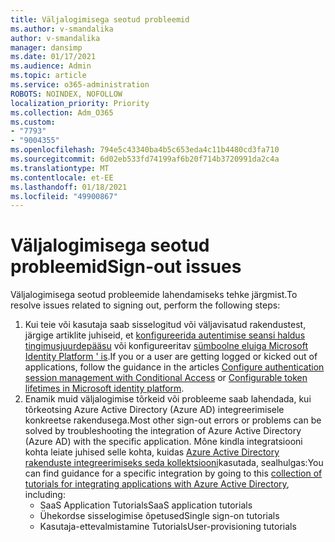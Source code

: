 ```yaml
---
title: Väljalogimisega seotud probleemid
ms.author: v-smandalika
author: v-smandalika
manager: dansimp
ms.date: 01/17/2021
ms.audience: Admin
ms.topic: article
ms.service: o365-administration
ROBOTS: NOINDEX, NOFOLLOW
localization_priority: Priority
ms.collection: Adm_O365
ms.custom:
- "7793"
- "9004355"
ms.openlocfilehash: 794e5c43340ba4b5c653eda4c11b4480cd3fa710
ms.sourcegitcommit: 6d02eb533fd74199af6b20f714b3720991da2c4a
ms.translationtype: MT
ms.contentlocale: et-EE
ms.lasthandoff: 01/18/2021
ms.locfileid: "49900867"
---
```

# <a name="sign-out-issues"></a><span data-ttu-id="94960-102">Väljalogimisega seotud probleemid</span><span class="sxs-lookup"><span data-stu-id="94960-102">Sign-out issues</span></span>

<span data-ttu-id="94960-103">Väljalogimisega seotud probleemide lahendamiseks tehke järgmist.</span><span class="sxs-lookup"><span data-stu-id="94960-103">To resolve issues related to signing out, perform the following steps:</span></span>

1. <span data-ttu-id="94960-104">Kui teie või kasutaja saab sisselogitud või väljavisatud rakendustest, järgige artiklite juhiseid, et [konfigureerida autentimise seansi haldus tingimusjuurdepääsu](https://docs.microsoft.com/azure/active-directory/conditional-access/howto-conditional-access-session-lifetime) või konfigureeritav [sümboolne eluiga Microsoft Identity Platform ' is](https://docs.microsoft.com/azure/active-directory/develop/active-directory-configurable-token-lifetimes).</span><span class="sxs-lookup"><span data-stu-id="94960-104">If you or a user are getting logged or kicked out of applications, follow the guidance in the articles [Configure authentication session management with Conditional Access](https://docs.microsoft.com/azure/active-directory/conditional-access/howto-conditional-access-session-lifetime) or [Configurable token lifetimes in Microsoft identity platform](https://docs.microsoft.com/azure/active-directory/develop/active-directory-configurable-token-lifetimes).</span></span>
2. <span data-ttu-id="94960-105">Enamik muid väljalogimise tõrkeid või probleeme saab lahendada, kui tõrkeotsing Azure Active Directory (Azure AD) integreerimisele konkreetse rakendusega.</span><span class="sxs-lookup"><span data-stu-id="94960-105">Most other sign-out errors or problems can be solved by troubleshooting the integration of Azure Active Directory (Azure AD) with the specific application.</span></span> <span data-ttu-id="94960-106">Mõne kindla integratsiooni kohta leiate juhised selle kohta, kuidas [Azure Active Directory rakenduste integreerimiseks seda kollektsiooni](https://docs.microsoft.com/azure/active-directory/saas-apps/tutorial-list)kasutada, sealhulgas:</span><span class="sxs-lookup"><span data-stu-id="94960-106">You can find guidance for a specific integration by going to this [collection of tutorials for integrating applications with Azure Active Directory](https://docs.microsoft.com/azure/active-directory/saas-apps/tutorial-list), including:</span></span>
    - <span data-ttu-id="94960-107">SaaS Application Tutorials</span><span class="sxs-lookup"><span data-stu-id="94960-107">SaaS application tutorials</span></span>
    - <span data-ttu-id="94960-108">Ühekordse sisselogimise õpetused</span><span class="sxs-lookup"><span data-stu-id="94960-108">Single sign-on tutorials</span></span>
    - <span data-ttu-id="94960-109">Kasutaja-ettevalmistamine Tutorials</span><span class="sxs-lookup"><span data-stu-id="94960-109">User-provisioning tutorials</span></span>